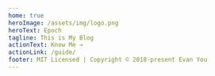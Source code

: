 ```yaml
---
home: true
heroImage: /assets/img/logo.png
heroText: Epoch
tagline: This is My Blog
actionText: Know Me →
actionLink: /guide/
footer: MIT Licensed | Copyright © 2018-present Evan You
---
```

<Vssue :title="$title" />

